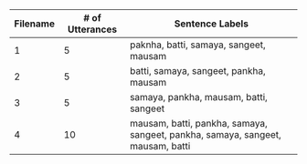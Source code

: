 

Filename | # of Utterances | Sentence Labels
--- | --- | --- 
1 | 5 | paknha, batti, samaya, sangeet, mausam
2 | 5 | batti, samaya, sangeet, pankha, mausam
3 | 5 | samaya, pankha, mausam, batti, sangeet
4 | 10 | mausam, batti, pankha, samaya, sangeet, pankha, samaya, sangeet, mausam, batti
